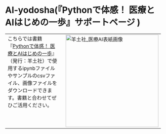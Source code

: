 # AI-yodosha(『Pythonで体感！ 医療とAIはじめの一歩』サポートページ )

<table style="border: none; border-collapse: collapse; width: 100%;">
  <tr style="border: none;">
    <td style="border: none; vertical-align: top;">
      こちらでは書籍『<a href="https://www.yodosha.co.jp/yodobook/book/9784758124188/index.html">Pythonで体感！ 医療とAIはじめの一歩</a>』（発行：羊土社）で使用するipynbファイルやサンプルのcsvファイル、画像ファイルをダウンロードできます。書籍と合わせてぜひご活用ください。
    </td>
    <td style="border: none; padding-left: 20px; border-collapse: collapse;">
      <img src="https://github.com/user-attachments/assets/dea3d2ec-13b6-4b4d-b5cd-43da867dc12f" alt="羊土社_医療AI表紙画像" width="300" style="border: none;">
    </td>
  </tr>
</table>
